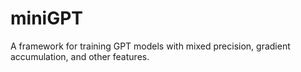 # miniGPT
A framework for training GPT models with mixed precision, gradient accumulation, and other features.
